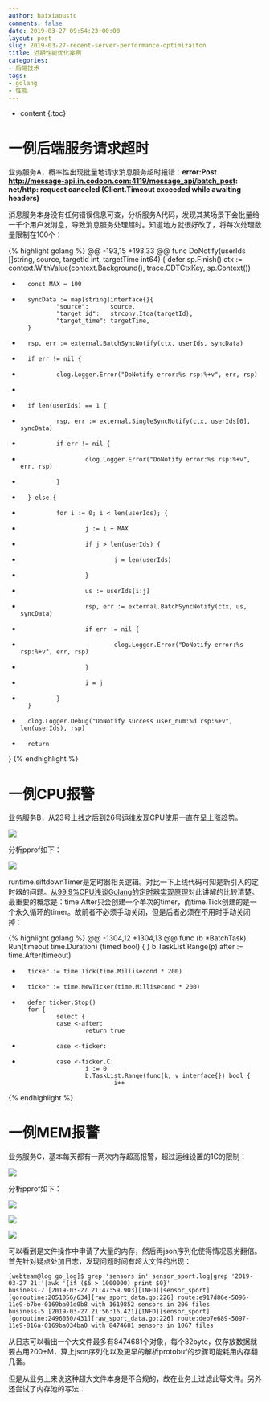 ```yaml
---
author: baixiaoustc
comments: false
date: 2019-03-27 09:54:23+00:00
layout: post
slug: 2019-03-27-recent-server-performance-optimizaiton
title: 近期性能优化案例
categories:
- 后端技术
tags:
- golang 
- 性能
---
```


* content 
{:toc}

# 一例后端服务请求超时

业务服务A，概率性出现批量地请求消息服务超时报错：**error:Post http://message-api.in.codoon.com:4119/message_api/batch_post: net/http: request canceled (Client.Timeout exceeded while awaiting headers)**

消息服务本身没有任何错误信息可查，分析服务A代码，发现其某场景下会批量给一千个用户发消息，导致消息服务处理超时。知道地方就很好改了，将每次处理数量限制在100个：


{% highlight golang %}
@@ -193,15 +193,33 @@ func DoNotify(userIds []string, source, targetId int, targetTime int64) {
        defer sp.Finish()
        ctx := context.WithValue(context.Background(), trace.CDTCtxKey, sp.Context())

+       const MAX = 100
+
        syncData := map[string]interface{}{
                "source":      source,
                "target_id":   strconv.Itoa(targetId),
                "target_time": targetTime,
        }
-       rsp, err := external.BatchSyncNotify(ctx, userIds, syncData)
-       if err != nil {
-               clog.Logger.Error("DoNotify error:%s rsp:%+v", err, rsp)
+
+       if len(userIds) == 1 {
+               rsp, err := external.SingleSyncNotify(ctx, userIds[0], syncData)
+               if err != nil {
+                       clog.Logger.Error("DoNotify error:%s rsp:%+v", err, rsp)
+               }
+       } else {
+               for i := 0; i < len(userIds); {
+                       j := i + MAX
+                       if j > len(userIds) {
+                               j = len(userIds)
+                       }
+                       us := userIds[i:j]
+                       rsp, err := external.BatchSyncNotify(ctx, us, syncData)
+                       if err != nil {
+                               clog.Logger.Error("DoNotify error:%s rsp:%+v", err, rsp)
+                       }
+                       i = j
+               }
        }
-       clog.Logger.Debug("DoNotify success user_num:%d rsp:%+v", len(userIds), rsp)
+
        return
 }
{% endhighlight %}

# 一例CPU报警

业务服务B，从23号上线之后到26号运维发现CPU使用一直在呈上涨趋势。

![](http://image99.renyit.com/image/2019-03-28-1.jpg)

分析pprof如下：

![](http://image99.renyit.com/image/2019-03-28-2.png)

runtime.siftdownTimer是定时器相关逻辑。对比一下上线代码可知是新引入的定时器的问题。[从99.9%CPU浅谈Golang的定时器实现原理](https://www.jianshu.com/p/c9e8aaa13415)对此讲解的比较清楚。最重要的概念是：time.After只会创建一个单次的timer，而time.Tick创建的是一个永久循环的timer。故前者不必须手动关闭，但是后者必须在不用时手动关闭掉：

{% highlight golang %}
@@ -1304,12 +1304,13 @@ func (b *BatchTask) Run(timeout time.Duration) (timed bool) {
        }
        b.TaskList.Range(p)
        after := time.After(timeout)
-       ticker := time.Tick(time.Millisecond * 200)
+       ticker := time.NewTicker(time.Millisecond * 200)
+       defer ticker.Stop()
        for {
                select {
                case <-after:
                        return true
-               case <-ticker:
+               case <-ticker.C:
                        i := 0
                        b.TaskList.Range(func(k, v interface{}) bool {
                                i++
{% endhighlight %}

# 一例MEM报警

业务服务C，基本每天都有一两次内存超高报警，超过运维设置的1G的限制：

![](http://image99.renyit.com/image/2019-03-28-3.png)

分析pprof如下：

![](http://image99.renyit.com/image/2019-03-28-4.png)

![](http://image99.renyit.com/image/2019-03-28-5.png)

![](http://image99.renyit.com/image/2019-03-28-6.png)

可以看到是文件操作中申请了大量的内存，然后再json序列化使得情况恶劣翻倍。首先针对疑点处加日志，发现问题时间有超大文件的出现：

	[webteam@log go_log]$ grep 'sensors in' sensor_sport.log|grep '2019-03-27 21:'|awk '{if ($6 > 1000000) print $0}' 
	business-7 [2019-03-27 21:47:59.903][INFO][sensor_sport][goroutine:2051056/634][raw_sport_data.go:226] route:e917d86e-5096-11e9-b7be-0169ba01d0b8 with 1619852 sensors in 206 files
	business-5 [2019-03-27 21:56:16.421][INFO][sensor_sport][goroutine:2496050/431][raw_sport_data.go:226] route:deb7e689-5097-11e9-816a-0169ba034ba0 with 8474681 sensors in 1067 files
	
从日志可以看出一个大文件最多有8474681个对象，每个32byte，仅存放数据就要占用200+M，算上json序列化以及更早的解析protobuf的步骤可能耗用内存翻几番。

但是从业务上来说这种超大文件本身是不合规的，故在业务上过滤此等文件。另外还尝试了内存池的写法：